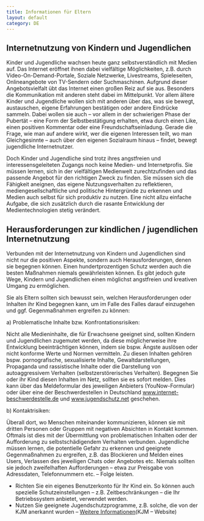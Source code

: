 ```yaml
---
title: Informationen für Eltern
layout: default
category: DE
---
```

## Internetnutzung von Kindern und Jugendlichen

Kinder und Jugendliche wachsen heute ganz selbstverständlich mit Medien auf. Das Internet eröffnet ihnen dabei vielfältige Möglichkeiten, z.B. durch Video-On-Demand-Portale, Soziale Netzwerke, Livestreams, Spieleseiten, Onlineangebote von TV-Sendern oder Suchmaschinen. Aufgrund dieser Angebotsvielfalt übt das Internet einen großen Reiz auf sie aus. Besonders die Kommunikation mit anderen steht dabei im Mittelpunkt. Vor allem ältere Kinder und Jugendliche wollen sich mit anderen über das, was sie bewegt, austauschen, eigene Erfahrungen bestätigen oder andere Eindrücke sammeln. Dabei wollen sie auch – vor allem in der schwierigen Phase der Pubertät – eine Form der Selbstbestätigung erhalten, etwa durch einen Like, einen positiven Kommentar oder eine Freundschaftseinladung. Gerade die Frage, wie man auf andere wirkt, wer die eigenen Interessen teilt, wo man Gleichgesinnte – auch über den eigenen Sozialraum hinaus – findet, bewegt jugendliche Internetnutzer.

Doch Kinder und Jugendliche sind trotz ihres angstfreien und interessensgeleiteten Zugangs noch keine Medien- und Internetprofis. Sie müssen lernen, sich in der vielfältigen Medienwelt zurechtzufinden und das passende Angebot für den richtigen Zweck zu finden. Sie müssen sich die Fähigkeit aneignen, das eigene Nutzungsverhalten zu reflektieren, mediengesellschaftliche und politische Hintergründe zu erkennen und Medien auch selbst für sich produktiv zu nutzen. Eine nicht allzu einfache Aufgabe, die sich zusätzlich durch die rasante Entwicklung der Medientechnologien stetig verändert. 

## Herausforderungen zur kindlichen / jugendlichen Internetnutzung

Verbunden mit der Internetnutzung von Kindern und Jugendlichen sind nicht nur die positiven Aspekte, sondern auch Herausforderungen, denen sie begegnen können. Einen hundertprozentigen Schutz werden auch die besten Maßnahmen niemals gewährleisten können. Es gibt jedoch gute Wege, Kindern und Jugendlichen einen möglichst angstfreien und kreativen Umgang zu ermöglichen. 

Sie als Eltern sollten sich bewusst sein, welchen Herausforderungen oder Inhalten ihr Kind begegnen kann, um im Falle des Falles darauf einzugehen und ggf. Gegenmaßnahmen ergreifen zu können: 

a) Problematische Inhalte bzw. Konfrontationsrisiken:

Nicht alle Medieninhalte, die für Erwachsene geeignet sind, sollten Kindern und Jugendlichen zugemutet werden, da diese möglicherweise ihre Entwicklung beeinträchtigen können, indem sie bspw. Ängste auslösen oder nicht konforme Werte und Normen vermitteln. Zu diesen Inhalten gehören bspw. pornografische, sexualisierte Inhalte, Gewaltdarstellungen, Propaganda und rassistische Inhalte oder die Darstellung von autoaggressivem Verhalten (selbstzerstörerisches Verhalten). Begegnen Sie oder ihr Kind diesen Inhalten im Netz, sollten sie es sofort melden. Dies kann über das Meldeformular des jeweiligen Anbieters (YouNow-Formular) oder über eine der Beschwerdestellen in Deutschland www.internet-beschwerdestelle.de und www.jugendschutz.net geschehen. 

b) Kontaktrisiken:

Überall dort, wo Menschen miteinander kommunizieren, können sie mit dritten Personen oder Gruppen mit negativen Absichten in Kontakt kommen. Oftmals ist dies mit der Übermittlung von problematischen Inhalten oder der Aufforderung zu selbstschädigendem Verhalten verbunden. Jugendliche müssen lernen, die potentielle Gefahr zu erkennen und geeignete Gegenmaßnahmen zu ergreifen, z.B. das Blockieren und Melden eines Users, Verlassen des jeweiligen Chats oder Angebotes etc. Niemals sollten sie jedoch zweifelhaften Aufforderungen – etwa zur Preisgabe von Adressdaten, Telefonnummern etc. – Folge leisten.

- Richten Sie ein eigenes Benutzerkonto für Ihr Kind ein. So können auch spezielle Schutzeinstellungen – z.B. Zeitbeschränkungen – die Ihr Betriebssystem anbietet, verwendet werden.
- Nutzen Sie geeignete Jugendschutzprogramme, z.B. solche, die von der KJM anerkannt wurden – [Weitere Informationen](http://www.kjm-online.de/telemedien/jugendschutzprogramme.html)(KJM – Website)



